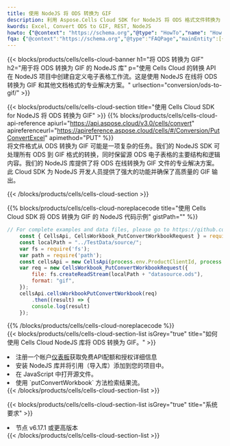 ```yaml
---
title: 使用 NodeJS 将 ODS 转换为 GIF
description: 利用 Aspose.Cells Cloud SDK for NodeJS 将 ODS 格式文件转换为 GIF 格式文件。
kwords: Excel, Convert ODS to GIF, REST, NodeJS
howto: {"@context": "https://schema.org","@type": "HowTo","name": "How to convert ODS to GIF using the Cells Cloud NodeJS library.","description": "How to convert ODS to GIF using the Cells Cloud NodeJS library.","image": {"@type": "ImageObject"},"url": "/nodejs/conversion/ods-to-gif/","step": [{ "@type": "HowToStep","name": "How to convert ODS to GIF using the Cells Cloud NodeJS library. step 1", "image": {"@type": "ImageObject",},"url": "/nodejs/conversion/ods-to-gif/","text": "Register an account at <a href='https://dashboard.aspose.cloud/'>Dashboard</a> to get free API quota & authorization details",},{ "@type": "HowToStep","name": "How to convert ODS to GIF using the Cells Cloud NodeJS library. step 1", "image": {"@type": "ImageObject",},"url": "/nodejs/conversion/ods-to-gif/","text": "Install NodeJS library and add the reference (import the library) to your project.",},{ "@type": "HowToStep","name": "How to convert ODS to GIF using the Cells Cloud NodeJS library. step 1", "image": {"@type": "ImageObject",},"url": "/nodejs/conversion/ods-to-gif/","text": "Open the source file in JavaScript.",},{ "@type": "HowToStep","name": "How to convert ODS to GIF using the Cells Cloud NodeJS library. step 1", "image": {"@type": "ImageObject",},"url": "/nodejs/conversion/ods-to-gif/","text": "Use the `putConvertWorkbook` method to retrieve the resulting stream.",}, ],"supply": {"@type": "HowToSupply","name": "document"},"tool": [{"@type": "HowToTool","name": "Visual Studio, Visual Studio Code, WebStorm"},{"@type": "HowToTool","name": "Aspose Cells"}],"totalTime": "PT6M"}
fqa: {"@context":"https://schema.org","@type":"FAQPage","mainEntity":[{"@type":"Question","name":"Why convert file formats in C# using REST API?","acceptedAnswer":{"@type":"Answer","text":"Documents are encoded in many ways, and some files may be incompatible with the software you use. To open and read such files, just convert them to appropriate file formats.<br/><ol><li>Install .NET SDK and add the reference (import the library) to your project.</li><li>Open the source file in C# using REST API.</li><li>Call the PutConvertWorkbookRequest() method, passing an output filename with required extension.</li><li>Get the result of conversion as a separate file.</li></ol>"}},{"@type":"Question","name":"What file formats can I convert with your C# library?","acceptedAnswer":{"@type":"Answer","text":"We support a variety of file formats for conversion using .NET library, including XLSX, Excel, xls , PDF, CSV, HTML, Markdown, XML, PNG, JPG, TIFF, Json, TXT and many more."}},{"@type":"Question","name":"What is the maximum allowed file size for conversion using this .NET library?","acceptedAnswer":{"@type":"Answer","text":"There are no file size limits for format conversions using .NET library."}}]}
---
```

{{< blocks/products/cells/cells-cloud-banner h1="将 ODS 转换为 GIF" h2="用于将 ODS 转换为 GIF 的 NodeJS 库" p="使用 Cells Cloud 的转换 API 在 NodeJS 项目中创建自定义电子表格工作流。这是使用 NodeJS 在线将 ODS 转换为 GIF 和其他文档格式的专业解决方案。" urlsection="conversion/ods-to-gif/" >}}

{{< blocks/products/cells/cells-cloud-section title="使用 Cells Cloud SDK for NodeJS 将 ODS 转换为 GIF" >}}
{{% blocks/products/cells/cells-cloud-api-reference apiurl="https://api.aspose.cloud/v3.0/cells/convert" apireferenceurl="https://apireference.aspose.cloud/cells/#/Conversion/PutConvertExcel" apimethod="PUT" %}}
<br/>
将文件格式从 ODS 转换为 GIF 可能是一项复杂的任务。我们的 NodeJS SDK 可处理所有 ODS 到 GIF 格式的转换，同时保留源 ODS 电子表格的主要结构和逻辑内容。我们的 NodeJS 库提供了将 ODS 在线转换为 GIF 文件的专业解决方案。此 Cloud SDK 为 NodeJS 开发人员提供了强大的功能并确保了高质量的 GIF 输出。

{{< /blocks/products/cells/cells-cloud-section >}}

{{% blocks/products/cells/cells-cloud-noreplacecode title="使用 Cells Cloud SDK 将 ODS 转换为 GIF 的 NodeJS 代码示例" gistPath="" %}}
 
```js
// For complete examples and data files, please go to https://github.com/aspose-cells-cloud/aspose-cells-cloud-node/
    const { CellsApi, CellsWorkbook_PutConvertWorkbookRequest } = require("asposecellscloud");
    const localPath = "../TestData/source/";
    var fs = require('fs');
    var path = require('path');
    const cellsApi = new CellsApi(process.env.ProductClientId, process.env.ProductClientSecret);
    var req = new CellsWorkbook_PutConvertWorkbookRequest({
        file: fs.createReadStream(localPath + "datasource.ods"),
        format: "gif",
    });
    cellsApi.cellsWorkbookPutConvertWorkbook(req)
        .then((result) => {
        console.log(result)
    });
```
 
{{% /blocks/products/cells/cells-cloud-noreplacecode %}}
<br/>
{{< blocks/products/cells/cells-cloud-section-list isGrey="true" title="如何使用 Cells Cloud NodeJS 库将 ODS 转换为 GIF。" >}}
<li>注册一个帐户<a href="https://dashboard.aspose.cloud/">仪表板</a>获取免费API配额和授权详细信息</li>
<li>安装 NodeJS 库并将引用（导入库）添加到您的项目中。</li>
<li>在 JavaScript 中打开源文件。</li>
<li>使用 `putConvertWorkbook` 方法检索结果流。</li>
{{< /blocks/products/cells/cells-cloud-section-list >}}

{{< blocks/products/cells/cells-cloud-section-list isGrey="true" title="系统要求" >}}
<li>节点 v6.17.1 或更高版本</li>
{{< /blocks/products/cells/cells-cloud-section-list >}}
